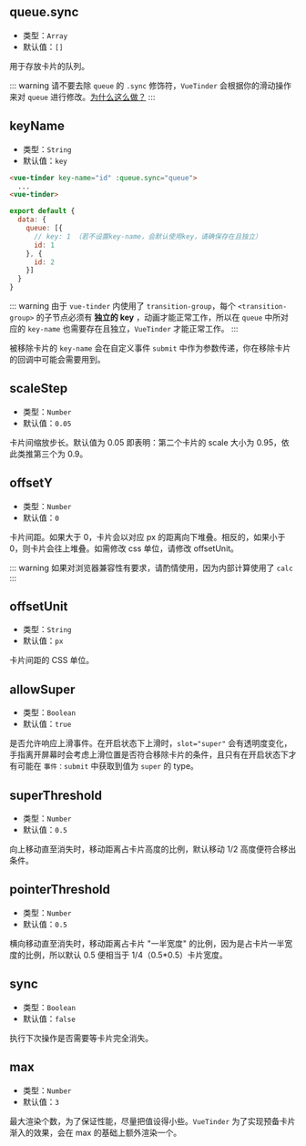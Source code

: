## queue.sync

* 类型：`Array`
* 默认值：`[]`

用于存放卡片的队列。

::: warning
请不要去除 `queue` 的 `.sync` 修饰符，`VueTinder` 会根据你的滑动操作来对 `queue` 进行修改。[为什么这么做？](https://cn.vuejs.org/v2/guide/components-custom-events.html#sync-%E4%BF%AE%E9%A5%B0%E7%AC%A6)
:::

## keyName

* 类型：`String`
* 默认值：`key`

```html
<vue-tinder key-name="id" :queue.sync="queue">
  ...
<vue-tinder>
```

```js
export default {
  data: {
    queue: [{
      // key: 1 （若不设置key-name，会默认使用key，请确保存在且独立）
      id: 1
    }, {
      id: 2
    }]
  }
}
```

::: warning
由于 `vue-tinder` 内使用了 `transition-group`，每个 `<transition-group>` 的子节点必须有 **独立的 key** ，动画才能正常工作，所以在 `queue` 中所对应的 `key-name` 也需要存在且独立，`VueTinder` 才能正常工作。
:::

被移除卡片的 `key-name` 会在自定义事件 `submit` 中作为参数传递，你在移除卡片的回调中可能会需要用到。

## scaleStep

* 类型：`Number`
* 默认值：`0.05`

卡片间缩放步长。默认值为 0.05 即表明：第二个卡片的 scale 大小为 0.95，依此类推第三个为 0.9。

## offsetY

* 类型：`Number`
* 默认值：`0`

卡片间距。如果大于 0，卡片会以对应 px 的距离向下堆叠。相反的，如果小于 0，则卡片会往上堆叠。如需修改 css 单位，请修改 offsetUnit。

::: warning
如果对浏览器兼容性有要求，请酌情使用，因为内部计算使用了 `calc`
:::

## offsetUnit

* 类型：`String`
* 默认值：`px`

卡片间距的 CSS 单位。

## allowSuper

* 类型：`Boolean`
* 默认值：`true`

是否允许响应上滑事件。在开启状态下上滑时，`slot="super"` 会有透明度变化，手指离开屏幕时会考虑上滑位置是否符合移除卡片的条件，且只有在开启状态下才有可能在 `事件：submit` 中获取到值为 `super` 的 type。

## superThreshold

* 类型：`Number`
* 默认值：`0.5`

向上移动直至消失时，移动距离占卡片高度的比例，默认移动 1/2 高度便符合移出条件。

## pointerThreshold

* 类型：`Number`
* 默认值：`0.5`

横向移动直至消失时，移动距离占卡片 "一半宽度" 的比例，因为是占卡片一半宽度的比例，所以默认 0.5 便相当于 1/4（0.5*0.5）卡片宽度。

## sync

* 类型：`Boolean`
* 默认值：`false`

执行下次操作是否需要等卡片完全消失。

## max

* 类型：`Number`
* 默认值：`3`

最大渲染个数，为了保证性能，尽量把值设得小些。`VueTinder` 为了实现预备卡片渐入的效果，会在 max 的基础上额外渲染一个。